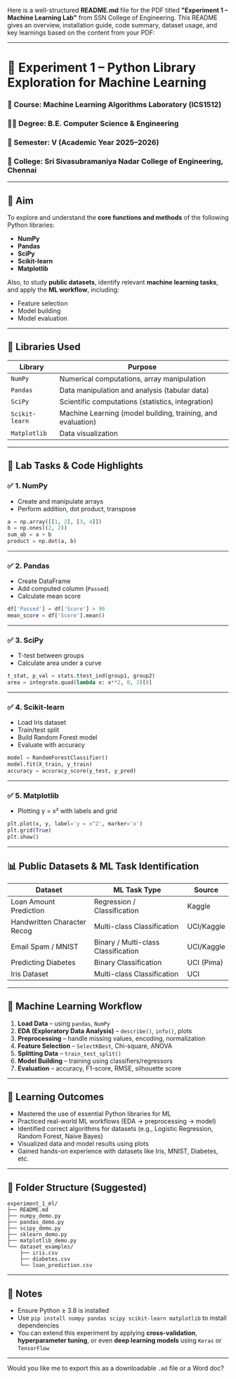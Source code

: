Here is a well-structured **README.md** file for the PDF titled **"Experiment 1 – Machine Learning Lab"** from SSN College of Engineering. This README gives an overview, installation guide, code summary, dataset usage, and key learnings based on the content from your PDF:

---

# 🧪 Experiment 1 – Python Library Exploration for Machine Learning

### 📘 Course: Machine Learning Algorithms Laboratory (ICS1512)

### 👨‍🎓 Degree: B.E. Computer Science & Engineering

### 📅 Semester: V (Academic Year 2025–2026)

### 📍 College: Sri Sivasubramaniya Nadar College of Engineering, Chennai

---

## 📌 Aim

To explore and understand the **core functions and methods** of the following Python libraries:

* **NumPy**
* **Pandas**
* **SciPy**
* **Scikit-learn**
* **Matplotlib**

Also, to study **public datasets**, identify relevant **machine learning tasks**, and apply the **ML workflow**, including:

* Feature selection
* Model building
* Model evaluation

---

## 🧰 Libraries Used

| Library        | Purpose                                                     |
| -------------- | ----------------------------------------------------------- |
| `NumPy`        | Numerical computations, array manipulation                  |
| `Pandas`       | Data manipulation and analysis (tabular data)               |
| `SciPy`        | Scientific computations (statistics, integration)           |
| `Scikit-learn` | Machine Learning (model building, training, and evaluation) |
| `Matplotlib`   | Data visualization                                          |

---

## 🧪 Lab Tasks & Code Highlights

### ✅ 1. NumPy

* Create and manipulate arrays
* Perform addition, dot product, transpose

```python
a = np.array([[1, 2], [3, 4]])
b = np.ones((2, 2))
sum_ab = a + b
product = np.dot(a, b)
```

---

### ✅ 2. Pandas

* Create DataFrame
* Add computed column (`Passed`)
* Calculate mean score

```python
df['Passed'] = df['Score'] > 90
mean_score = df['Score'].mean()
```

---

### ✅ 3. SciPy

* T-test between groups
* Calculate area under a curve

```python
t_stat, p_val = stats.ttest_ind(group1, group2)
area = integrate.quad(lambda x: x**2, 0, 3)[0]
```

---

### ✅ 4. Scikit-learn

* Load Iris dataset
* Train/test split
* Build Random Forest model
* Evaluate with accuracy

```python
model = RandomForestClassifier()
model.fit(X_train, y_train)
accuracy = accuracy_score(y_test, y_pred)
```

---

### ✅ 5. Matplotlib

* Plotting y = x² with labels and grid

```python
plt.plot(x, y, label='y = x^2', marker='o')
plt.grid(True)
plt.show()
```

---

## 📊 Public Datasets & ML Task Identification

| Dataset                     | ML Task Type                        | Source     |
| --------------------------- | ----------------------------------- | ---------- |
| Loan Amount Prediction      | Regression / Classification         | Kaggle     |
| Handwritten Character Recog | Multi-class Classification          | UCI/Kaggle |
| Email Spam / MNIST          | Binary / Multi-class Classification | UCI/Kaggle |
| Predicting Diabetes         | Binary Classification               | UCI (Pima) |
| Iris Dataset                | Multi-class Classification          | UCI        |

---

## 🔄 Machine Learning Workflow

1. **Load Data** – using `pandas`, `NumPy`
2. **EDA (Exploratory Data Analysis)** – `describe()`, `info()`, plots
3. **Preprocessing** – handle missing values, encoding, normalization
4. **Feature Selection** – `SelectKBest`, Chi-square, ANOVA
5. **Splitting Data** – `train_test_split()`
6. **Model Building** – training using classifiers/regressors
7. **Evaluation** – accuracy, F1-score, RMSE, silhouette score

---

## 🧠 Learning Outcomes

* Mastered the use of essential Python libraries for ML
* Practiced real-world ML workflows (EDA → preprocessing → model)
* Identified correct algorithms for datasets (e.g., Logistic Regression, Random Forest, Naive Bayes)
* Visualized data and model results using plots
* Gained hands-on experience with datasets like Iris, MNIST, Diabetes, etc.

---

## 📂 Folder Structure (Suggested)

```
experiment_1_ml/
├── README.md
├── numpy_demo.py
├── pandas_demo.py
├── scipy_demo.py
├── sklearn_demo.py
├── matplotlib_demo.py
└── dataset_examples/
    ├── iris.csv
    ├── diabetes.csv
    └── loan_prediction.csv
```

---

## 📝 Notes

* Ensure Python ≥ 3.8 is installed
* Use `pip install numpy pandas scipy scikit-learn matplotlib` to install dependencies
* You can extend this experiment by applying **cross-validation**, **hyperparameter tuning**, or even **deep learning models** using `Keras` or `TensorFlow`

---

Would you like me to export this as a downloadable `.md` file or a Word doc?
